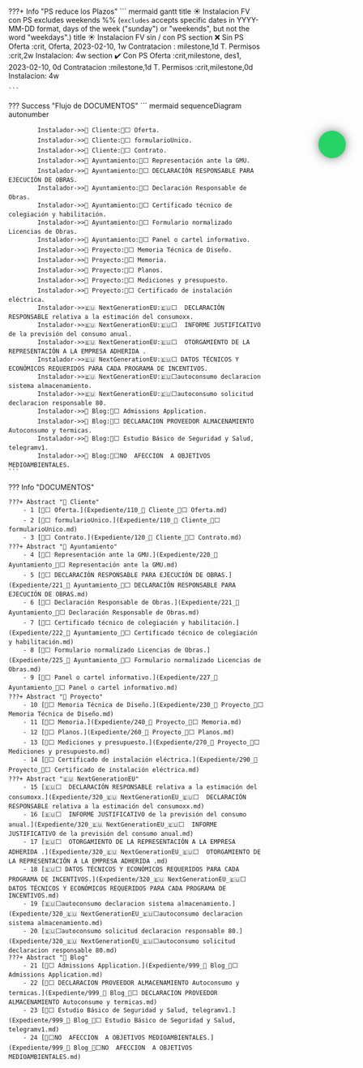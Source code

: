 #
???+ Info "PS reduce los Plazos"
    ``` mermaid
    gantt
        title       ☀️ Instalacion FV con  PS
        excludes    weekends
        %% (`excludes` accepts specific dates in YYYY-MM-DD format, days of the week ("sunday") or "weekends", but not the word "weekdays".)
        title       ☀️ Instalacion FV  sin / con  PS
        section ❌ Sin PS
        Oferta                  :crit,    Oferta, 2023-02-10, 1w
        Contratacion          : milestone,1d
        T. Permisos :crit,2w
        Instalacion: 4w
        section ✔️ Con PS
        Oferta  :crit,milestone,    des1, 2023-02-10, 0d
        Contratacion         :milestone,1d
        T. Permisos :crit,milestone,0d
        Instalacion: 4w
    
    ```
            
??? Success "Flujo de DOCUMENTOS"
    ``` mermaid
    sequenceDiagram
    autonumber
      
            Instalador->>🧑 Cliente:🧑⬜ Oferta.  
            Instalador->>🧑 Cliente:🧑⬜ formularioUnico.  
            Instalador->>🧑 Cliente:🧑⬜ Contrato.  
            Instalador->>🏦 Ayuntamiento:🏦⬜ Representación ante la GMU.  
            Instalador->>🏦 Ayuntamiento:🏦⬜ DECLARACIÓN RESPONSABLE PARA EJECUCIÓN DE OBRAS.  
            Instalador->>🏦 Ayuntamiento:🏦⬜ Declaración Responsable de Obras.  
            Instalador->>🏦 Ayuntamiento:🏦⬜ Certificado técnico de colegiación y habilitación.  
            Instalador->>🏦 Ayuntamiento:🏦⬜ Formulario normalizado Licencias de Obras.  
            Instalador->>🏦 Ayuntamiento:🏦⬜ Panel o cartel informativo.  
            Instalador->>📐 Proyecto:📐⬜ Memoria Técnica de Diseño.  
            Instalador->>📐 Proyecto:📐⬜ Memoria.  
            Instalador->>📐 Proyecto:📐⬜ Planos.  
            Instalador->>📐 Proyecto:📐⬜ Mediciones y presupuesto.  
            Instalador->>📐 Proyecto:📐⬜ Certificado de instalación eléctrica.  
            Instalador->>🇪🇺 NextGenerationEU:🇪🇺⬜  DECLARACIÓN RESPONSABLE relativa a la estimación del consumoxx.  
            Instalador->>🇪🇺 NextGenerationEU:🇪🇺⬜  INFORME JUSTIFICATIVO de la previsión del consumo anual.  
            Instalador->>🇪🇺 NextGenerationEU:🇪🇺⬜  OTORGAMIENTO DE LA REPRESENTACIÓN A LA EMPRESA ADHERIDA .  
            Instalador->>🇪🇺 NextGenerationEU:🇪🇺⬜ DATOS TÉCNICOS Y ECONÓMICOS REQUERIDOS PARA CADA PROGRAMA DE INCENTIVOS.  
            Instalador->>🇪🇺 NextGenerationEU:🇪🇺⬜autoconsumo declaracion sistema almacenamiento.  
            Instalador->>🇪🇺 NextGenerationEU:🇪🇺⬜autoconsumo solicitud declaracion responsable 80.  
            Instalador->>🧪 Blog:🧪⬜ Admissions Application.  
            Instalador->>🧪 Blog:🧪⬜ DECLARACION PROVEEDOR ALMACENAMIENTO Autoconsumo y termicas.  
            Instalador->>🧪 Blog:🧪⬜ Estudio Básico de Seguridad y Salud, telegramv1.  
            Instalador->>🧪 Blog:🧪⬜NO  AFECCION  A OBJETIVOS MEDIOAMBIENTALES.
    ```
                
??? Info "DOCUMENTOS"
                
    ???+ Abstract "🧑 Cliente"  
        - 1 [🧑⬜ Oferta.](Expediente/110_🧑 Cliente_🧑⬜ Oferta.md)  
        - 2 [🧑⬜ formularioUnico.](Expediente/110_🧑 Cliente_🧑⬜ formularioUnico.md)  
        - 3 [🧑⬜ Contrato.](Expediente/120_🧑 Cliente_🧑⬜ Contrato.md)
    ???+ Abstract "🏦 Ayuntamiento"  
        - 4 [🏦⬜ Representación ante la GMU.](Expediente/220_🏦 Ayuntamiento_🏦⬜ Representación ante la GMU.md)  
        - 5 [🏦⬜ DECLARACIÓN RESPONSABLE PARA EJECUCIÓN DE OBRAS.](Expediente/221_🏦 Ayuntamiento_🏦⬜ DECLARACIÓN RESPONSABLE PARA EJECUCIÓN DE OBRAS.md)  
        - 6 [🏦⬜ Declaración Responsable de Obras.](Expediente/221_🏦 Ayuntamiento_🏦⬜ Declaración Responsable de Obras.md)  
        - 7 [🏦⬜ Certificado técnico de colegiación y habilitación.](Expediente/222_🏦 Ayuntamiento_🏦⬜ Certificado técnico de colegiación y habilitación.md)  
        - 8 [🏦⬜ Formulario normalizado Licencias de Obras.](Expediente/225_🏦 Ayuntamiento_🏦⬜ Formulario normalizado Licencias de Obras.md)  
        - 9 [🏦⬜ Panel o cartel informativo.](Expediente/227_🏦 Ayuntamiento_🏦⬜ Panel o cartel informativo.md)
    ???+ Abstract "📐 Proyecto"  
        - 10 [📐⬜ Memoria Técnica de Diseño.](Expediente/230_📐 Proyecto_📐⬜ Memoria Técnica de Diseño.md)  
        - 11 [📐⬜ Memoria.](Expediente/240_📐 Proyecto_📐⬜ Memoria.md)  
        - 12 [📐⬜ Planos.](Expediente/260_📐 Proyecto_📐⬜ Planos.md)  
        - 13 [📐⬜ Mediciones y presupuesto.](Expediente/270_📐 Proyecto_📐⬜ Mediciones y presupuesto.md)  
        - 14 [📐⬜ Certificado de instalación eléctrica.](Expediente/290_📐 Proyecto_📐⬜ Certificado de instalación eléctrica.md)
    ???+ Abstract "🇪🇺 NextGenerationEU"  
        - 15 [🇪🇺⬜  DECLARACIÓN RESPONSABLE relativa a la estimación del consumoxx.](Expediente/320_🇪🇺 NextGenerationEU_🇪🇺⬜  DECLARACIÓN RESPONSABLE relativa a la estimación del consumoxx.md)  
        - 16 [🇪🇺⬜  INFORME JUSTIFICATIVO de la previsión del consumo anual.](Expediente/320_🇪🇺 NextGenerationEU_🇪🇺⬜  INFORME JUSTIFICATIVO de la previsión del consumo anual.md)  
        - 17 [🇪🇺⬜  OTORGAMIENTO DE LA REPRESENTACIÓN A LA EMPRESA ADHERIDA .](Expediente/320_🇪🇺 NextGenerationEU_🇪🇺⬜  OTORGAMIENTO DE LA REPRESENTACIÓN A LA EMPRESA ADHERIDA .md)  
        - 18 [🇪🇺⬜ DATOS TÉCNICOS Y ECONÓMICOS REQUERIDOS PARA CADA PROGRAMA DE INCENTIVOS.](Expediente/320_🇪🇺 NextGenerationEU_🇪🇺⬜ DATOS TÉCNICOS Y ECONÓMICOS REQUERIDOS PARA CADA PROGRAMA DE INCENTIVOS.md)  
        - 19 [🇪🇺⬜autoconsumo declaracion sistema almacenamiento.](Expediente/320_🇪🇺 NextGenerationEU_🇪🇺⬜autoconsumo declaracion sistema almacenamiento.md)  
        - 20 [🇪🇺⬜autoconsumo solicitud declaracion responsable 80.](Expediente/320_🇪🇺 NextGenerationEU_🇪🇺⬜autoconsumo solicitud declaracion responsable 80.md)
    ???+ Abstract "🧪 Blog"  
        - 21 [🧪⬜ Admissions Application.](Expediente/999_🧪 Blog_🧪⬜ Admissions Application.md)  
        - 22 [🧪⬜ DECLARACION PROVEEDOR ALMACENAMIENTO Autoconsumo y termicas.](Expediente/999_🧪 Blog_🧪⬜ DECLARACION PROVEEDOR ALMACENAMIENTO Autoconsumo y termicas.md)  
        - 23 [🧪⬜ Estudio Básico de Seguridad y Salud, telegramv1.](Expediente/999_🧪 Blog_🧪⬜ Estudio Básico de Seguridad y Salud, telegramv1.md)  
        - 24 [🧪⬜NO  AFECCION  A OBJETIVOS MEDIOAMBIENTALES.](Expediente/999_🧪 Blog_🧪⬜NO  AFECCION  A OBJETIVOS MEDIOAMBIENTALES.md)
<script src="https://kit.fontawesome.com/1cf483120b.js" crossorigin="anonymous"></script>
<style>
.whatsapp-button {
  position: fixed;
  top:333px;
  right: 66px;
  z-index: 99;
  background-color: #25d366;
  border-radius: 50px;
  color: #ffffff;
  text-decoration: none;
  width: 50px;
  height: 50px;
  font-size: 30px;
  display: flex;
  flex-direction: column;
  justify-content: center;
  align-items: center;
  -webkit-box-shadow: 0px 0px 25px -6px rgba(0, 0, 0, 1);
  -moz-box-shadow: 0px 0px 25px -6px rgba(0, 0, 0, 1);
  box-shadow: 0px 0px 25px -6px rgba(0, 0, 0, 1);
  animation: effect 5s infinite ease-in;
}
@keyframes effect {
  20%,
  100% {
    width: 50px;
    height: 50px;
    font-size: 30px;
  }
  0%,
  10% {
    width: 55px;
    height: 55px;
    font-size: 35px;
  }
  5% {
    width: 50px;
    height: 50px;
    font-size: 30px;
  }
}
</style>
<a target="_blank" href="https://api.whatsapp.com/send?phone=600366211&text=Informacion sobre Black Roof Style" class="whatsapp-button"><i class="fab fa-whatsapp"></i></a>
